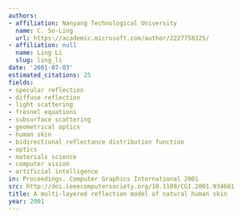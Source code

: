 ```yaml
---
authors:
- affiliation: Nanyang Technological University
  name: C. So-Ling
  url: https://academic.microsoft.com/author/2227758325/
- affiliation: null
  name: Ling Li
  slug: ling_li
date: '2001-07-03'
estimated_citations: 25
fields:
- specular reflection
- diffuse reflection
- light scattering
- fresnel equations
- subsurface scattering
- geometrical optics
- human skin
- bidirectional reflectance distribution function
- optics
- materials science
- computer vision
- artificial intelligence
in: Proceedings. Computer Graphics International 2001
src: http://doi.ieeecomputersociety.org/10.1109/CGI.2001.934681
title: A multi-layered reflection model of natural human skin
year: 2001
---
```

